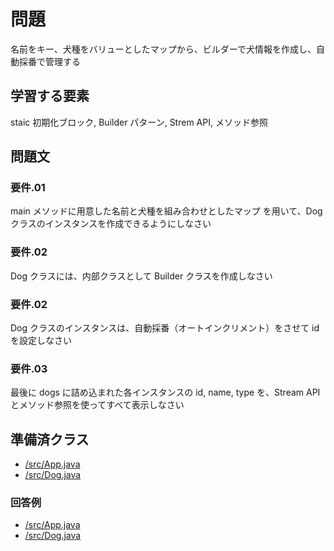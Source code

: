 # 問題   
名前をキー、犬種をバリューとしたマップから、ビルダーで犬情報を作成し、自動採番で管理する  
   
## 学習する要素  
staic 初期化ブロック, Builder パターン, Strem API, メソッド参照  
 
## 問題文  
     
### 要件.01  
main メソッドに用意した名前と犬種を組み合わせとしたマップ  を用いて、Dog クラスのインスタンスを作成できるようにしなさい  
 
### 要件.02  
Dog クラスには、内部クラスとして Builder クラスを作成しなさい

### 要件.02  
Dog クラスのインスタンスは、自動採番（オートインクリメント）をさせて id を設定しなさい  
   
### 要件.03  
最後に dogs に詰め込まれた各インスタンスの id, name, type を、Stream API とメソッド参照を使ってすべて表示しなさい 
   
## 準備済クラス  
 - [/src/App.java](./01.question/src/App.java)  
 - [/src/Dog.java](./01.question/src/Dog.java)  

### 回答例
 - [/src/App.java](./02.answer.example/src/App.java)  
 - [/src/Dog.java](./02.answer.example/src/Dog.java)  
   
